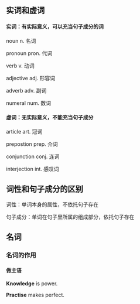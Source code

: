 ## 实词和虚词

#### 实词：有实际意义，可以充当句子成分的词 

noun n. 名词

pronoun pron. 代词

verb v. 动词

adjective adj. 形容词

adverb adv. 副词 

numeral num. 数词

#### 虚词：无实际意义，不能充当句子成分

article art. 冠词

prepostion prep. 介词

conjunction conj. 连词

interjection int. 感叹词

## 词性和句子成分的区别 

词性：单词本身的属性，不依托句子存在

句子成分：单词在句子里所属的组成部分，依托句子存在

## 名词

### 名词的作用

#### 做主语

**Knowledge** is power.

**Practise** makes perfect.